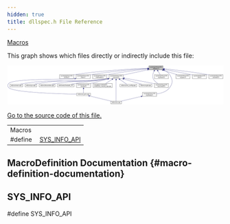 ```yaml
---
hidden: true
title: dllspec.h File Reference
---
```


[Macros](#define-members)

This graph shows which files directly or indirectly include this file:

![](dllspec_8h__dep__incl.png)

<a href="dllspec_8h_source.md">Go to the source code of this file.</a>

|          |                                                    |
|----------|----------------------------------------------------|
| Macros   |                                                    |
| #define  | [SYS_INFO_API](#a06244aced91c3fbc18547181038765aa) |

## MacroDefinition Documentation {#macro-definition-documentation}

## SYS_INFO_API <a href="#a06244aced91c3fbc18547181038765aa" id="a06244aced91c3fbc18547181038765aa"></a>

<p>#define SYS_INFO_API</p>
